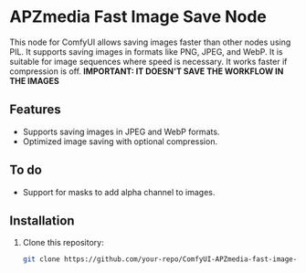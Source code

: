 # APZmedia Fast Image Save Node

This node for ComfyUI allows saving images faster than other nodes using PIL. It supports saving images in formats like PNG, JPEG, and WebP.
It is suitable for image sequences where speed is necessary. It works faster if compression is off.
**IMPORTANT: IT DOESN'T SAVE THE WORKFLOW IN THE IMAGES**

## Features
- Supports saving images in JPEG and WebP formats.
- Optimized image saving with optional compression.

## To do
- Support for masks to add alpha channel to images.

## Installation

1. Clone this repository:
   ```bash
   git clone https://github.com/your-repo/ComfyUI-APZmedia-fast-image-save
